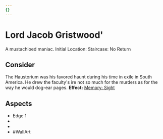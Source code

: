 ```yaml
---
{}
---
```

# Lord Jacob Gristwood'
A mustachioed maniac. 
Initial Location: Staircase: No Return
## Consider
The Haustorium was his favored haunt during his time in exile in South America. He drew the faculty's ire not so much for the murders as for the way he would dog-ear pages.
**Effect:** [Memory: Sight](https://uadaf.theevilroot.xyz/rowenarium/elements/mem.sight)
## Aspects
- Edge 1
-  
-  
- #WallArt